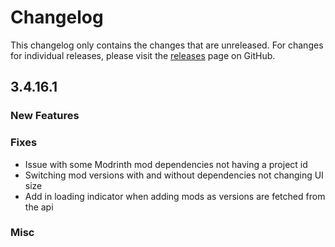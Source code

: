 # Changelog

This changelog only contains the changes that are unreleased. For changes for individual releases, please visit the
[releases](https://github.com/ATLauncher/ATLauncher/releases) page on GitHub.

## 3.4.16.1

### New Features

### Fixes
- Issue with some Modrinth mod dependencies not having a project id
- Switching mod versions with and without dependencies not changing UI size
- Add in loading indicator when adding mods as versions are fetched from the api

### Misc
